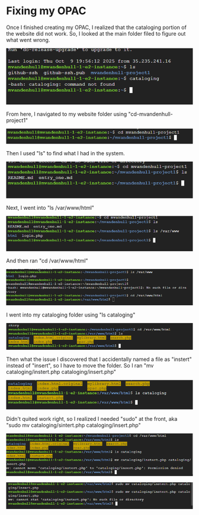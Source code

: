 # Fixing my OPAC
Once I finished creating my OPAC, I realized that the cataloging portion of the website did not work. So, I looked at the main folder filed to figure out what went wrong. 

![image description](./images/1.png)

From here, I navigated to my website folder using "cd-mvandenhull-project1"

![image description](./images/2.png)

Then I used "ls" to find what I had in the system. 

![image description](./images/3.png)

Next, I went into "ls /var/www/html"

![image description](./images/4.png)

And then ran "cd /var/www/html"

![image description](./images/5.png)

I went into my cataloging folder using "ls cataloging"

![image description](./images/6.png)

Then what the issue I discovered that I accidentally named a file as "instert" instead of "insert", so I have to move the folder. So I ran "mv cataloging/instert.php cataloging/insert.php"

![image description](./images/7.png)

Didn't quited work right, so I realized I needed "sudo" at the front, aka "sudo mv cataloging/sintert.php cataloging/insert.php"

![image description](./images/8.png)

![image description](./images/9.png)

